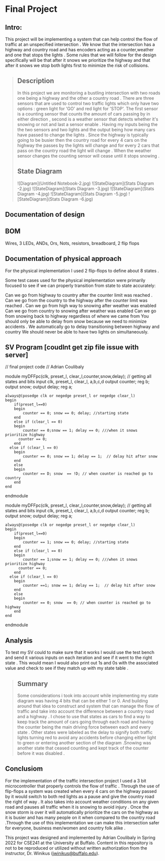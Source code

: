# Final Project 
## Intro:
This project will be implementing a system that can help control the flow of traffic at an unspecified intersection . We know that the intersection has a highway and country road and has encoders  acting as a counter,weather and one that stops the lights . Some rules that we will follow for the design specifically will be that after it snows we prioritize the highway and that after it snows we stop both lights first to minimize the risk of collisions. 

> ## Description 
> In this project we are monitoring a bustling intersection with two roads one being a highway and the other a country road . There are three sensors that are used to control two traffic lights which only have two options : green light for 'GO' and red light for 'STOP'. The first sensor is a counting sensor that counts the amount of cars passing by in either direction , second is a weather sensor that detects whether it's snowing or not and last a sensor enable . Having my inputs being the the two sensors and two lights and the output being how many cars have passed to change the lights .
> Since the highway is typically going to be busier then the country road for every  4 cars on the highway the passes by the lights will change and for every 2 cars that pass on the country road the light will change  . When the weather sensor changes the counting sensor will cease until it stops snowing .
>
>##  State Diagram 
> ![Diagram](Untitled Notebook-2.jpg)
> ![StateDiagram](Stats Diagram -2.jpg)
> ![StateDiagram](Stats Diagram -3.jpg)
> ![StateDiagram](Stats Diagram -4.jpg)
> ![StateDiagram](Stats Diagram -5.jpg)
> ![StateDiagram](Stats Diagram -6.jpg)

## Documentation of design 

## BOM
Wires, 3 LEDs, ANDs, Ors, Nots, resistors, breadboard, 2 flip flops 



## Documentation of physical approach 
For the physical implementation I used 2 flip-flops to define about 8 states .

Some test cases used for the physical implementation were primarily focused to see if we can properly transition from state to state accurately:

Can we go from highway to country after the counter limit was reached .
Can we go from the country to the highway after the counter limit was reached .
Can we go from high way to snowing after weather was enabled 
Can we go from country to snowing after weather was enabled 
Can we go from snowing back to highway regardless of where we came from 
You should only be able to delay from snow because we need to minimize accidents .
We automatically go to delay transitioning between highway and country 
We should never be able to have two lights on simultaneously.



## SV Program [coudlnt get zip file issue with server]
// final project code 
// Adrian Coulibaly 

module myDFFpc(clk, preset_l, clear_l,counter,snow,delay); // getting all states and bits 
	input clk, preset_l, clear_l, a,b,c,d
	output counter; 	reg b;
	output snow;
    output delay; reg a;

	always@(posedge clk or negedge preset_l or negedge clear_l)
	begin
		if(preset_l==0)
		begin
			counter == 0; snow == 0; delay; //starting state
		end
		else if (clear_l == 0)
		begin
			counter == 0;snow == 1; delay == 0; ///when it snows prioritize highway 
          counter == 0;
		end
      else if (clear_l == 0)
		begin
			counter == 0; snow == 1; delay == 1;  // delay hit after snow 
		end
		else
		begin
			counter == D; snow  == !D; // when counter is reached go to country 
		end
	end
endmodule


module myDFFpc(clk, preset_l, clear_l,counter,snow,delay); // getting all states and bits 
	input clk, preset_l, clear_l, a,b,c,d
	output counter; 	reg b;
	output snow;
    output delay; reg a;

	always@(posedge clk or negedge preset_l or negedge clear_l)
	begin
		if(preset_l==0)
		begin
			counter == 1; snow == 0; delay; //starting state
		end
		else if (clear_l == 0)
		begin
			counter == 1;snow == 1; delay == 0; ///when it snows prioritize highway 
          counter == 0;
		end
      else if (clear_l == 0)
		begin
			counter ==1; snow == 1; delay == 1;  // delay hit after snow 
		end
		else
		begin
			counter == 0; snow  == 0; // when counter is reached go to highway  
		end
	end
endmodule



## Analysis
To test my SV could to make sure that it works I would use the test bench and send it various inputs on each iteration and see if it went to the right state . This would mean I would also print out 1s and 0s with the associated value and check to see if they match up with my state table .


> 
> ## Summary
> Some considerations i took into account while implementing my state diagram was having 4 bits that can be either 1 or 0.  And building around that idea to construct and system that can manage the flow of traffic and take into account the difference between a country road and a highway . I chose to use that states as cars to find a way to keep track the amount of cars going through each road and having the counter being the main driving force between each and every state . Other states were labeled as the delay to signify both traffic lights turning red to avoid any accidents before changing either light to green or entering another section of the diagram .Snowing was another state that ceased counting and kept track of the counter before it was disabled .

## Conclusiom 

For the implementation of the traffic intersection project I used a 3 bit microcontroller that properly controls the flow of traffic . Through the use of flip-flops a system was created when  every 4 cars on the highway passed by it would switch to both red lights as a pause and give the country road the right of way . It also takes into account weather conditions on any given road and pauses all traffic when it is snowing to avoid injury . Once the snow storm is over it will automatically prioritize the cars on the highway as it is busier and has many people on it when compared to the country road .Through the use of this implementation we can make this intersection safer for everyone, business men/women and country folk alike .


This project was designed and implemented by Adrian Coulibaly in
Spring 2022 for CSE241 at the University at Buffalo. Content in this
repository is not to be reproduced or utilized without written
authorization from the instructor, Dr. Winikus (jwinikus@buffalo.edu).
